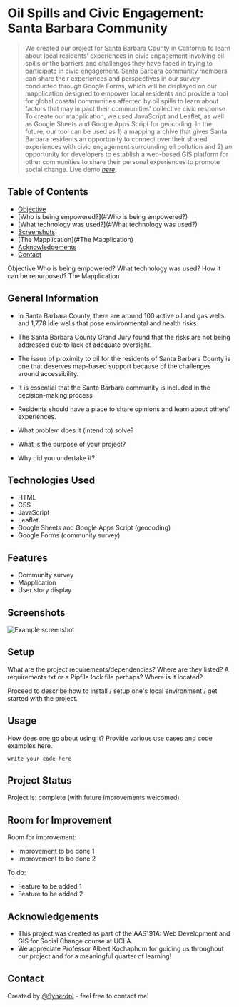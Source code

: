 # Oil Spills and Civic Engagement: Santa Barbara Community
> We created our project for Santa Barbara County in California to learn about local residents' experiences in civic engagement involving oil spills or the barriers and challenges they have faced in trying to participate in civic engagement. Santa Barbara community members can share their experiences and perspectives in our survey conducted through Google Forms, which will be displayed on our mapplication designed to empower local residents and provide a tool for global coastal communities affected by oil spills to learn about factors that may impact their communities' collective civic response. To create our mapplication, we used JavaScript and Leaflet, as well as Google Sheets and Google Apps Script for geocoding. In the future, our tool can be used as 1) a mapping archive that gives Santa Barbara residents an opportunity to connect over their shared experiences with civic engagement surrounding oil pollution and 2) an opportunity for developers to establish a web-based GIS platform for other communities to share their personal experiences to promote social change.
> Live demo [_here_](https://www.example.com). <!-- If you have the project hosted somewhere, include the link here. -->

## Table of Contents
* [Objective](#Objective)
* [Who is being empowered?](#Who is being empowered?)
* [What technology was used?](#What technology was used?)
* [Screenshots](#screenshots)
* [The Mapplication](#The Mapplication)
* [Acknowledgements](#acknowledgements)
* [Contact](#contact)
<!-- * [License](#license) -->

Objective
Who is being empowered?
What technology was used?
How it can be repurposed?
The Mapplication
## General Information
- In Santa Barbara County, there are around 100 active oil and gas wells and 1,778 idle wells that pose environmental and health risks.
- The Santa Barbara County Grand Jury found that the risks are not being addressed due to lack of adequate oversight.
- The issue of proximity to oil for the residents of Santa Barbara County is one that deserves map-based support because of the challenges around accessibility.
- It is essential that the Santa Barbara community is included in the decision-making process
- Residents should have a place to share opinions and learn about others’ experiences. 

- What problem does it (intend to) solve?
- What is the purpose of your project?
- Why did you undertake it?
<!-- You don't have to answer all the questions - just the ones relevant to your project. -->


## Technologies Used
- HTML
- CSS
- JavaScript
- Leaflet
- Google Sheets and Google Apps Script (geocoding)
- Google Forms (community survey)


## Features
- Community survey
- Mapplication
- User story display


## Screenshots
![Example screenshot](./img/screenshot.png)
<!-- If you have screenshots you'd like to share, include them here. -->


## Setup
What are the project requirements/dependencies? Where are they listed? A requirements.txt or a Pipfile.lock file perhaps? Where is it located?

Proceed to describe how to install / setup one's local environment / get started with the project.


## Usage
How does one go about using it?
Provide various use cases and code examples here.

`write-your-code-here`


## Project Status
Project is: complete (with future improvements welcomed).


## Room for Improvement
Room for improvement:
- Improvement to be done 1
- Improvement to be done 2

To do:
- Feature to be added 1
- Feature to be added 2


## Acknowledgements
- This project was created as part of the AAS191A: Web Development and GIS for Social Change course at UCLA.
- We appreciate Professor Albert Kochaphum for guiding us throughout our project and for a meaningful quarter of learning!


## Contact
Created by [@flynerdpl](https://www.flynerd.pl/) - feel free to contact me!
